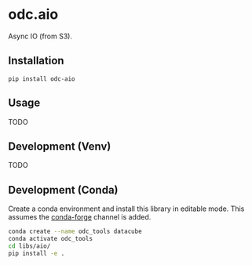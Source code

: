 odc.aio
=======

Async IO (from S3).

Installation
------------

```
pip install odc-aio
```

Usage
-----

TODO

Development (Venv)
-----------------

TODO

Development (Conda)
-------------------

Create a conda environment and install this library in editable mode. This assumes
the [conda-forge](https://conda-forge.org/) channel is added.

```bash
conda create --name odc_tools datacube
conda activate odc_tools
cd libs/aio/
pip install -e .
```

